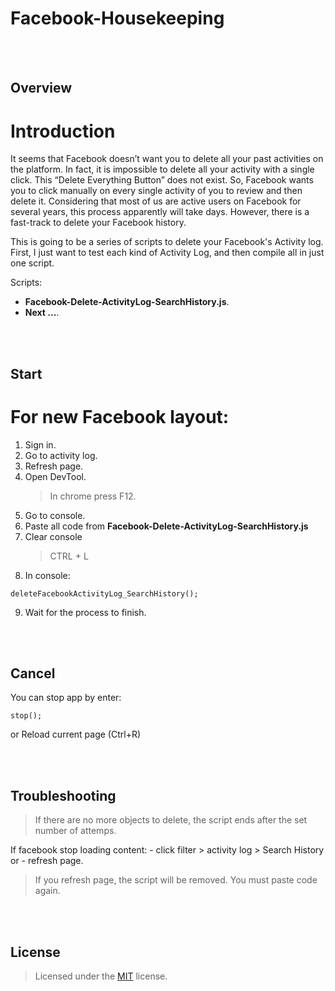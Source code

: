 # Facebook-Housekeeping

<br><br>
## Overview

# Introduction

It seems that Facebook doesn’t want you to delete all your past activities on the platform. In fact, it is impossible to delete all your activity with a single click. This “Delete Everything Button” does not exist. So, Facebook wants you to click manually on every single activity of you to review and then delete it. Considering that most of us are active users on Facebook for several years, this process apparently will take days. However, there is a fast-track to delete your Facebook history.

This is going to be a series of scripts to delete your Facebook's Activity log. First, I just want to test each kind of Activity Log, and then compile all in just one script.

Scripts:
- **Facebook-Delete-ActivityLog-SearchHistory.js**.
- **Next ...**.


<br><br>
## Start

# For new Facebook layout:

1. Sign in.
2. Go to activity log.
3. Refresh page.
4. Open DevTool.
   > In chrome press F12.
5. Go to console.
6. Paste all code from **Facebook-Delete-ActivityLog-SearchHistory.js**
7. Clear console
   > CTRL + L
8. In console:

```
deleteFacebookActivityLog_SearchHistory();
```

9. Wait for the process to finish.



<br><br>
## Cancel

You can stop app by enter:

```
stop();
```

or Reload current page (Ctrl+R)


<br><br>
## Troubleshooting

> If there are no more objects to delete, the script ends after the set number of attemps.

If facebook stop loading content:
    - click filter > activity log > Search History
    or 
    - refresh page.

> If you refresh page, the script will be removed. You must paste code again.



<br><br>
## License

> Licensed under the [MIT](license) license.
